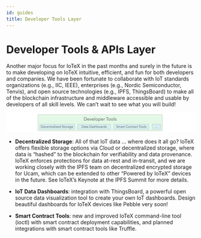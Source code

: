 ```yaml
---
id: guides
title: Developer Tools Layer
---
```


# Developer Tools & APIs Layer

Another major focus for IoTeX in the past months and surely in the future is to make developing on IoTeX intuitive, efficient, and fun for both developers and companies. We have been fortunate to collaborate with IoT standards organizations (e.g., IIC, IEEE), enterprises (e.g., Nordic Semiconductor, Tenvis), and open source technologies (e.g., IPFS, ThingsBoard) to make all of the blockchain infrastructure and middleware accessible and usable by developers of all skill levels. We can’t wait to see what you will build!

![IoTeX Platform](/img/introduction/tools-layer.png)

- **Decentralized Storage**: All of that IoT data … where does it all go? IoTeX offers flexible storage options via Cloud or decentralized storage, where data is “hashed” to the blockchain for verifiability and data provenance. IoTeX enforces protections for data at-rest and in-transit, and we are working closely with the IPFS team on decentralized encrypted storage for Ucam, which can be extended to other “Powered by IoTeX” devices in the future. See IoTeX’s Keynote at the IPFS Summit for more details.

- **IoT Data Dashboards**: integration with ThingsBoard, a powerful open source data visualization tool to create your own IoT dashboards. Design beautiful dashboards for IoTeX devices like Pebble very soon!

- **Smart Contract Tools**: new and improved IoTeX command-line tool (ioctl) with smart contract deployment capabilities, and planned integrations with smart contract tools like Truffle.
